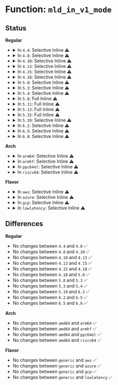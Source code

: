 # Function: <code>mld_in_v1_mode</code>

## Status
<b>Regular</b>
<ul>
<li>
<details>
<summary>In <code>4.4</code>: Selective Inline ⚠️</summary>

```c
bool mld_in_v1_mode(const struct inet6_dev *idev);
```

**Collision:** Unique Static

**Inline:** Selective

**Transformation:** False

**Instances:**

```
In net/ipv6/mcast.c (ffffffff817e9130)
Location: net/ipv6/mcast.c:1150
Inline: True
Direct callers:
  - net/ipv6/mcast.c:ipv6_mc_reset
  - net/ipv6/mcast.c:ip6_mc_del1_src
  - net/ipv6/mcast.c:igmp6_group_dropped
  - net/ipv6/mcast.c:igmp6_group_added
  - net/ipv6/mcast.c:igmp6_group_added
  - net/ipv6/mcast.c:mld_dad_timer_expire
  - net/ipv6/mcast.c:igmp6_timer_handler
  - net/ipv6/mcast.c:igmp6_event_query
  - net/ipv6/mcast.c:ipv6_mc_dad_complete
```
**Symbols:**

```
ffffffff817e9130-ffffffff817e9187: mld_in_v1_mode (STB_LOCAL)
```
</details>
</li>
<li>
<details>
<summary>In <code>4.8</code>: Selective Inline ⚠️</summary>

```c
bool mld_in_v1_mode(const struct inet6_dev *idev);
```

**Collision:** Unique Static

**Inline:** Selective

**Transformation:** False

**Instances:**

```
In net/ipv6/mcast.c (ffffffff81857980)
Location: net/ipv6/mcast.c:1150
Inline: True
Direct callers:
  - net/ipv6/mcast.c:ipv6_mc_reset
  - net/ipv6/mcast.c:igmp6_timer_handler
  - net/ipv6/mcast.c:ip6_mc_del1_src
  - net/ipv6/mcast.c:mld_dad_timer_expire
  - net/ipv6/mcast.c:ipv6_mc_dad_complete
  - net/ipv6/mcast.c:igmp6_event_query
  - net/ipv6/mcast.c:igmp6_group_dropped
  - net/ipv6/mcast.c:igmp6_group_added
  - net/ipv6/mcast.c:igmp6_group_added
```
**Symbols:**

```
ffffffff81857980-ffffffff818579d7: mld_in_v1_mode (STB_LOCAL)
```
</details>
</li>
<li>
<details>
<summary>In <code>4.10</code>: Selective Inline ⚠️</summary>

```c
bool mld_in_v1_mode(const struct inet6_dev *idev);
```

**Collision:** Unique Static

**Inline:** Selective

**Transformation:** False

**Instances:**

```
In net/ipv6/mcast.c (ffffffff81889770)
Location: net/ipv6/mcast.c:1164
Inline: True
Direct callers:
  - net/ipv6/mcast.c:ipv6_mc_reset
  - net/ipv6/mcast.c:igmp6_timer_handler
  - net/ipv6/mcast.c:ip6_mc_del1_src
  - net/ipv6/mcast.c:mld_dad_timer_expire
  - net/ipv6/mcast.c:ipv6_mc_dad_complete
  - net/ipv6/mcast.c:igmp6_event_query
  - net/ipv6/mcast.c:igmp6_group_dropped
  - net/ipv6/mcast.c:igmp6_group_added
  - net/ipv6/mcast.c:igmp6_group_added
```
**Symbols:**

```
ffffffff81889770-ffffffff818897c7: mld_in_v1_mode (STB_LOCAL)
```
</details>
</li>
<li>
<details>
<summary>In <code>4.13</code>: Selective Inline ⚠️</summary>

```c
bool mld_in_v1_mode(const struct inet6_dev *idev);
```

**Collision:** Unique Static

**Inline:** Selective

**Transformation:** False

**Instances:**

```
In net/ipv6/mcast.c (ffffffff818afdf0)
Location: net/ipv6/mcast.c:1164
Inline: True
Direct callers:
  - net/ipv6/mcast.c:ipv6_mc_netdev_event
  - net/ipv6/mcast.c:ipv6_mc_reset
  - net/ipv6/mcast.c:igmp6_timer_handler
  - net/ipv6/mcast.c:ip6_mc_del1_src
  - net/ipv6/mcast.c:mld_dad_timer_expire
  - net/ipv6/mcast.c:ipv6_mc_dad_complete
  - net/ipv6/mcast.c:igmp6_event_query
  - net/ipv6/mcast.c:igmp6_group_dropped
  - net/ipv6/mcast.c:igmp6_group_added
```
**Symbols:**

```
ffffffff818afdf0-ffffffff818afe43: mld_in_v1_mode (STB_LOCAL)
```
</details>
</li>
<li>
<details>
<summary>In <code>4.15</code>: Selective Inline ⚠️</summary>

```c
bool mld_in_v1_mode(const struct inet6_dev *idev);
```

**Collision:** Unique Static

**Inline:** Selective

**Transformation:** False

**Instances:**

```
In net/ipv6/mcast.c (ffffffff81932b10)
Location: net/ipv6/mcast.c:1164
Inline: True
Direct callers:
  - net/ipv6/mcast.c:ipv6_mc_netdev_event
  - net/ipv6/mcast.c:ipv6_mc_reset
  - net/ipv6/mcast.c:igmp6_timer_handler
  - net/ipv6/mcast.c:ip6_mc_del1_src
  - net/ipv6/mcast.c:mld_dad_timer_expire
  - net/ipv6/mcast.c:ipv6_mc_dad_complete
  - net/ipv6/mcast.c:igmp6_event_query
  - net/ipv6/mcast.c:igmp6_group_dropped
  - net/ipv6/mcast.c:igmp6_group_added
```
**Symbols:**

```
ffffffff81932b10-ffffffff81932b63: mld_in_v1_mode (STB_LOCAL)
```
</details>
</li>
<li>
<details>
<summary>In <code>4.18</code>: Selective Inline ⚠️</summary>

```c
bool mld_in_v1_mode(const struct inet6_dev *idev);
```

**Collision:** Unique Static

**Inline:** Selective

**Transformation:** False

**Instances:**

```
In net/ipv6/mcast.c (ffffffff8198b5c0)
Location: net/ipv6/mcast.c:1189
Inline: True
Direct callers:
  - net/ipv6/mcast.c:ipv6_mc_netdev_event
  - net/ipv6/mcast.c:ipv6_mc_reset
  - net/ipv6/mcast.c:igmp6_timer_handler
  - net/ipv6/mcast.c:mld_ifc_timer_expire
  - net/ipv6/mcast.c:ip6_mc_del1_src
  - net/ipv6/mcast.c:mld_dad_timer_expire
  - net/ipv6/mcast.c:mld_dad_timer_expire
  - net/ipv6/mcast.c:ipv6_mc_dad_complete
  - net/ipv6/mcast.c:ipv6_mc_dad_complete
  - net/ipv6/mcast.c:igmp6_event_query
  - net/ipv6/mcast.c:igmp6_group_dropped
  - net/ipv6/mcast.c:igmp6_group_added
```
**Symbols:**

```
ffffffff8198b5c0-ffffffff8198b613: mld_in_v1_mode (STB_LOCAL)
```
</details>
</li>
<li>
<details>
<summary>In <code>5.0</code>: Selective Inline ⚠️</summary>

```c
bool mld_in_v1_mode(const struct inet6_dev *idev);
```

**Collision:** Unique Static

**Inline:** Selective

**Transformation:** False

**Instances:**

```
In net/ipv6/mcast.c (ffffffff819c1ee0)
Location: net/ipv6/mcast.c:1189
Inline: True
Direct callers:
  - net/ipv6/mcast.c:ipv6_mc_netdev_event
  - net/ipv6/mcast.c:ipv6_mc_reset
  - net/ipv6/mcast.c:igmp6_timer_handler
  - net/ipv6/mcast.c:mld_ifc_timer_expire
  - net/ipv6/mcast.c:ip6_mc_del1_src
  - net/ipv6/mcast.c:mld_dad_timer_expire
  - net/ipv6/mcast.c:mld_dad_timer_expire
  - net/ipv6/mcast.c:ipv6_mc_dad_complete
  - net/ipv6/mcast.c:ipv6_mc_dad_complete
  - net/ipv6/mcast.c:igmp6_event_query
  - net/ipv6/mcast.c:igmp6_group_dropped
  - net/ipv6/mcast.c:igmp6_group_added
```
**Symbols:**

```
ffffffff819c1ee0-ffffffff819c1f33: mld_in_v1_mode (STB_LOCAL)
```
</details>
</li>
<li>
<details>
<summary>In <code>5.3</code>: Selective Inline ⚠️</summary>

```c
bool mld_in_v1_mode(const struct inet6_dev *idev);
```

**Collision:** Unique Static

**Inline:** Selective

**Transformation:** False

**Instances:**

```
In net/ipv6/mcast.c (ffffffff81a30cf0)
Location: net/ipv6/mcast.c:1188
Inline: True
Direct callers:
  - net/ipv6/mcast.c:ipv6_mc_netdev_event
  - net/ipv6/mcast.c:ipv6_mc_reset
  - net/ipv6/mcast.c:igmp6_timer_handler
  - net/ipv6/mcast.c:mld_ifc_timer_expire
  - net/ipv6/mcast.c:ip6_mc_del1_src
  - net/ipv6/mcast.c:mld_dad_timer_expire
  - net/ipv6/mcast.c:mld_dad_timer_expire
  - net/ipv6/mcast.c:ipv6_mc_dad_complete
  - net/ipv6/mcast.c:ipv6_mc_dad_complete
  - net/ipv6/mcast.c:igmp6_event_query
  - net/ipv6/mcast.c:igmp6_group_dropped
  - net/ipv6/mcast.c:igmp6_group_added
```
**Symbols:**

```
ffffffff81a30cf0-ffffffff81a30d43: mld_in_v1_mode (STB_LOCAL)
```
</details>
</li>
<li>
<details>
<summary>In <code>5.4</code>: Selective Inline ⚠️</summary>

```c
bool mld_in_v1_mode(const struct inet6_dev *idev);
```

**Collision:** Unique Static

**Inline:** Selective

**Transformation:** False

**Instances:**

```
In net/ipv6/mcast.c (ffffffff81a67840)
Location: net/ipv6/mcast.c:1188
Inline: True
Direct callers:
  - net/ipv6/mcast.c:ipv6_mc_netdev_event
  - net/ipv6/mcast.c:ipv6_mc_reset
  - net/ipv6/mcast.c:igmp6_timer_handler
  - net/ipv6/mcast.c:mld_ifc_timer_expire
  - net/ipv6/mcast.c:ip6_mc_del1_src
  - net/ipv6/mcast.c:mld_dad_timer_expire
  - net/ipv6/mcast.c:mld_dad_timer_expire
  - net/ipv6/mcast.c:ipv6_mc_dad_complete
  - net/ipv6/mcast.c:ipv6_mc_dad_complete
  - net/ipv6/mcast.c:igmp6_event_query
  - net/ipv6/mcast.c:igmp6_group_dropped
  - net/ipv6/mcast.c:igmp6_group_added
```
**Symbols:**

```
ffffffff81a67840-ffffffff81a67893: mld_in_v1_mode (STB_LOCAL)
```
</details>
</li>
<li>
<details>
<summary>In <code>5.8</code>: Full Inline ⚠️</summary>

**Collision:** Unique Static

**Inline:** Full

**Transformation:** False

**Instances:**

```
In net/ipv6/mcast.c (ffffffff81b625ce)
Location: net/ipv6/mcast.c:1185
Inline: True
Inline callers:
  - net/ipv6/mcast.c:ipv6_mc_rejoin_groups
  - net/ipv6/mcast.c:ipv6_mc_rejoin_groups
  - net/ipv6/mcast.c:ipv6_mc_init_dev
  - net/ipv6/mcast.c:ipv6_mc_up
  - net/ipv6/mcast.c:igmp6_timer_handler
  - net/ipv6/mcast.c:igmp6_timer_handler
  - net/ipv6/mcast.c:mld_ifc_timer_expire
  - net/ipv6/mcast.c:mld_ifc_timer_expire
  - net/ipv6/mcast.c:ip6_mc_del1_src
  - net/ipv6/mcast.c:ip6_mc_del1_src
  - net/ipv6/mcast.c:mld_dad_timer_expire
  - net/ipv6/mcast.c:mld_dad_timer_expire
  - net/ipv6/mcast.c:mld_dad_timer_expire
  - net/ipv6/mcast.c:mld_dad_timer_expire
  - net/ipv6/mcast.c:ipv6_mc_dad_complete
  - net/ipv6/mcast.c:ipv6_mc_dad_complete
  - net/ipv6/mcast.c:ipv6_mc_dad_complete
  - net/ipv6/mcast.c:ipv6_mc_dad_complete
  - net/ipv6/mcast.c:igmp6_event_query
  - net/ipv6/mcast.c:igmp6_event_query
  - net/ipv6/mcast.c:igmp6_group_dropped
  - net/ipv6/mcast.c:igmp6_group_dropped
  - net/ipv6/mcast.c:igmp6_group_added
  - net/ipv6/mcast.c:igmp6_group_added
```
</details>
</li>
<li>
<details>
<summary>In <code>5.11</code>: Full Inline ⚠️</summary>

**Collision:** Unique Static

**Inline:** Full

**Transformation:** False

**Instances:**

```
In net/ipv6/mcast.c (ffffffff81b7133e)
Location: net/ipv6/mcast.c:1185
Inline: True
Inline callers:
  - net/ipv6/mcast.c:ipv6_mc_rejoin_groups
  - net/ipv6/mcast.c:ipv6_mc_rejoin_groups
  - net/ipv6/mcast.c:ipv6_mc_init_dev
  - net/ipv6/mcast.c:ipv6_mc_up
  - net/ipv6/mcast.c:igmp6_timer_handler
  - net/ipv6/mcast.c:igmp6_timer_handler
  - net/ipv6/mcast.c:mld_ifc_timer_expire
  - net/ipv6/mcast.c:mld_ifc_timer_expire
  - net/ipv6/mcast.c:ip6_mc_del1_src
  - net/ipv6/mcast.c:ip6_mc_del1_src
  - net/ipv6/mcast.c:mld_dad_timer_expire
  - net/ipv6/mcast.c:mld_dad_timer_expire
  - net/ipv6/mcast.c:mld_dad_timer_expire
  - net/ipv6/mcast.c:mld_dad_timer_expire
  - net/ipv6/mcast.c:ipv6_mc_dad_complete
  - net/ipv6/mcast.c:ipv6_mc_dad_complete
  - net/ipv6/mcast.c:ipv6_mc_dad_complete
  - net/ipv6/mcast.c:ipv6_mc_dad_complete
  - net/ipv6/mcast.c:igmp6_event_query
  - net/ipv6/mcast.c:igmp6_event_query
  - net/ipv6/mcast.c:igmp6_group_dropped
  - net/ipv6/mcast.c:igmp6_group_dropped
  - net/ipv6/mcast.c:igmp6_group_added
  - net/ipv6/mcast.c:igmp6_group_added
```
</details>
</li>
<li>
<details>
<summary>In <code>5.13</code>: Full Inline ⚠️</summary>

**Collision:** Unique Static

**Inline:** Full

**Transformation:** False

**Instances:**

```
In net/ipv6/mcast.c (ffffffff81b5f2d9)
Location: net/ipv6/mcast.c:1221
Inline: True
Inline callers:
  - net/ipv6/mcast.c:ipv6_mc_netdev_event
  - net/ipv6/mcast.c:ipv6_mc_netdev_event
  - net/ipv6/mcast.c:ipv6_mc_init_dev
  - net/ipv6/mcast.c:ipv6_mc_up
  - net/ipv6/mcast.c:mld_mca_work
  - net/ipv6/mcast.c:mld_mca_work
  - net/ipv6/mcast.c:mld_ifc_work
  - net/ipv6/mcast.c:mld_ifc_work
  - net/ipv6/mcast.c:ip6_mc_del1_src
  - net/ipv6/mcast.c:ip6_mc_del1_src
  - net/ipv6/mcast.c:mld_dad_work
  - net/ipv6/mcast.c:mld_dad_work
  - net/ipv6/mcast.c:mld_dad_work
  - net/ipv6/mcast.c:mld_dad_work
  - net/ipv6/mcast.c:ipv6_mc_dad_complete
  - net/ipv6/mcast.c:ipv6_mc_dad_complete
  - net/ipv6/mcast.c:ipv6_mc_dad_complete
  - net/ipv6/mcast.c:ipv6_mc_dad_complete
  - net/ipv6/mcast.c:__mld_query_work
  - net/ipv6/mcast.c:__mld_query_work
  - net/ipv6/mcast.c:igmp6_group_dropped
  - net/ipv6/mcast.c:igmp6_group_dropped
  - net/ipv6/mcast.c:igmp6_group_added
  - net/ipv6/mcast.c:igmp6_group_added
```
</details>
</li>
<li>
<details>
<summary>In <code>5.15</code>: Full Inline ⚠️</summary>

**Collision:** Unique Static

**Inline:** Full

**Transformation:** False

**Instances:**

```
In net/ipv6/mcast.c (ffffffff81c26a89)
Location: net/ipv6/mcast.c:1226
Inline: True
Inline callers:
  - net/ipv6/mcast.c:ipv6_mc_netdev_event
  - net/ipv6/mcast.c:ipv6_mc_netdev_event
  - net/ipv6/mcast.c:ipv6_mc_init_dev
  - net/ipv6/mcast.c:ipv6_mc_up
  - net/ipv6/mcast.c:mld_mca_work
  - net/ipv6/mcast.c:mld_mca_work
  - net/ipv6/mcast.c:mld_ifc_work
  - net/ipv6/mcast.c:mld_ifc_work
  - net/ipv6/mcast.c:ip6_mc_del1_src
  - net/ipv6/mcast.c:ip6_mc_del1_src
  - net/ipv6/mcast.c:mld_dad_work
  - net/ipv6/mcast.c:mld_dad_work
  - net/ipv6/mcast.c:mld_dad_work
  - net/ipv6/mcast.c:mld_dad_work
  - net/ipv6/mcast.c:ipv6_mc_dad_complete
  - net/ipv6/mcast.c:ipv6_mc_dad_complete
  - net/ipv6/mcast.c:ipv6_mc_dad_complete
  - net/ipv6/mcast.c:ipv6_mc_dad_complete
  - net/ipv6/mcast.c:__mld_query_work
  - net/ipv6/mcast.c:__mld_query_work
  - net/ipv6/mcast.c:igmp6_group_dropped
  - net/ipv6/mcast.c:igmp6_group_dropped
  - net/ipv6/mcast.c:igmp6_group_added
  - net/ipv6/mcast.c:igmp6_group_added
```
</details>
</li>
<li>
<details>
<summary>In <code>5.19</code>: Selective Inline ⚠️</summary>

```c
bool mld_in_v1_mode(const struct inet6_dev *idev);
```

**Collision:** Unique Static

**Inline:** Selective

**Transformation:** False

**Instances:**

```
In net/ipv6/mcast.c (ffffffff81dc7414)
Location: net/ipv6/mcast.c:1226
Inline: True
Inline callers:
  - net/ipv6/mcast.c:ipv6_mc_init_dev
  - net/ipv6/mcast.c:ipv6_mc_up
Direct callers:
  - net/ipv6/mcast.c:ipv6_mc_netdev_event
  - net/ipv6/mcast.c:mld_mca_work
  - net/ipv6/mcast.c:mld_ifc_work
  - net/ipv6/mcast.c:ip6_mc_del1_src
  - net/ipv6/mcast.c:mld_dad_work
  - net/ipv6/mcast.c:mld_dad_work
  - net/ipv6/mcast.c:ipv6_mc_dad_complete
  - net/ipv6/mcast.c:ipv6_mc_dad_complete
  - net/ipv6/mcast.c:__mld_query_work
  - net/ipv6/mcast.c:igmp6_group_dropped
  - net/ipv6/mcast.c:igmp6_group_added
```
**Symbols:**

```
ffffffff81dc0f40-ffffffff81dc0fb0: mld_in_v1_mode (STB_LOCAL)
```
</details>
</li>
<li>
<details>
<summary>In <code>6.2</code>: Selective Inline ⚠️</summary>

```c
bool mld_in_v1_mode(const struct inet6_dev *idev);
```

**Collision:** Unique Static

**Inline:** Selective

**Transformation:** False

**Instances:**

```
In net/ipv6/mcast.c (ffffffff81f980e4)
Location: net/ipv6/mcast.c:1226
Inline: True
Inline callers:
  - net/ipv6/mcast.c:ipv6_mc_init_dev
  - net/ipv6/mcast.c:ipv6_mc_up
Direct callers:
  - net/ipv6/mcast.c:ipv6_mc_netdev_event
  - net/ipv6/mcast.c:mld_mca_work
  - net/ipv6/mcast.c:mld_ifc_work
  - net/ipv6/mcast.c:ip6_mc_del1_src
  - net/ipv6/mcast.c:mld_dad_work
  - net/ipv6/mcast.c:mld_dad_work
  - net/ipv6/mcast.c:ipv6_mc_dad_complete
  - net/ipv6/mcast.c:ipv6_mc_dad_complete
  - net/ipv6/mcast.c:__mld_query_work
  - net/ipv6/mcast.c:igmp6_group_dropped
  - net/ipv6/mcast.c:igmp6_group_added
```
**Symbols:**

```
ffffffff81f91670-ffffffff81f916e0: mld_in_v1_mode (STB_LOCAL)
```
</details>
</li>
<li>
<details>
<summary>In <code>6.5</code>: Selective Inline ⚠️</summary>

```c
bool mld_in_v1_mode(const struct inet6_dev *idev);
```

**Collision:** Unique Static

**Inline:** Selective

**Transformation:** False

**Instances:**

```
In net/ipv6/mcast.c (ffffffff81ff8ad4)
Location: net/ipv6/mcast.c:1226
Inline: True
Inline callers:
  - net/ipv6/mcast.c:ipv6_mc_init_dev
  - net/ipv6/mcast.c:ipv6_mc_up
Direct callers:
  - net/ipv6/mcast.c:ipv6_mc_netdev_event
  - net/ipv6/mcast.c:mld_mca_work
  - net/ipv6/mcast.c:mld_ifc_work
  - net/ipv6/mcast.c:ip6_mc_del1_src
  - net/ipv6/mcast.c:mld_dad_work
  - net/ipv6/mcast.c:mld_dad_work
  - net/ipv6/mcast.c:ipv6_mc_dad_complete
  - net/ipv6/mcast.c:ipv6_mc_dad_complete
  - net/ipv6/mcast.c:__mld_query_work
  - net/ipv6/mcast.c:igmp6_group_dropped
  - net/ipv6/mcast.c:igmp6_group_added
```
**Symbols:**

```
ffffffff81ff1f90-ffffffff81ff2000: mld_in_v1_mode (STB_LOCAL)
```
</details>
</li>
<li>
<details>
<summary>In <code>6.8</code>: Selective Inline ⚠️</summary>

```c
bool mld_in_v1_mode(const struct inet6_dev *idev);
```

**Collision:** Unique Static

**Inline:** Selective

**Transformation:** False

**Instances:**

```
In net/ipv6/mcast.c (ffffffff820c6744)
Location: net/ipv6/mcast.c:1226
Inline: True
Inline callers:
  - net/ipv6/mcast.c:ipv6_mc_init_dev
  - net/ipv6/mcast.c:ipv6_mc_up
Direct callers:
  - net/ipv6/mcast.c:ipv6_mc_netdev_event
  - net/ipv6/mcast.c:mld_mca_work
  - net/ipv6/mcast.c:mld_ifc_work
  - net/ipv6/mcast.c:ip6_mc_del1_src
  - net/ipv6/mcast.c:mld_dad_work
  - net/ipv6/mcast.c:mld_dad_work
  - net/ipv6/mcast.c:ipv6_mc_dad_complete
  - net/ipv6/mcast.c:ipv6_mc_dad_complete
  - net/ipv6/mcast.c:__mld_query_work
  - net/ipv6/mcast.c:igmp6_group_dropped
  - net/ipv6/mcast.c:igmp6_group_added
```
**Symbols:**

```
ffffffff820bfbc0-ffffffff820bfc30: mld_in_v1_mode (STB_LOCAL)
```
</details>
</li>
</ul>
<b>Arch</b>
<ul>
<li>
<details>
<summary>In <code>arm64</code>: Selective Inline ⚠️</summary>

```c
bool mld_in_v1_mode(const struct inet6_dev *idev);
```

**Collision:** Unique Static

**Inline:** Selective

**Transformation:** False

**Instances:**

```
In net/ipv6/mcast.c (ffff800010d2d970)
Location: net/ipv6/mcast.c:1188
Inline: True
Direct callers:
  - net/ipv6/mcast.c:ipv6_mc_netdev_event
  - net/ipv6/mcast.c:ipv6_mc_reset
  - net/ipv6/mcast.c:igmp6_timer_handler
  - net/ipv6/mcast.c:mld_ifc_timer_expire
  - net/ipv6/mcast.c:ip6_mc_del1_src
  - net/ipv6/mcast.c:mld_dad_timer_expire
  - net/ipv6/mcast.c:mld_dad_timer_expire
  - net/ipv6/mcast.c:ipv6_mc_dad_complete
  - net/ipv6/mcast.c:ipv6_mc_dad_complete
  - net/ipv6/mcast.c:igmp6_event_query
  - net/ipv6/mcast.c:igmp6_group_dropped
  - net/ipv6/mcast.c:igmp6_group_added
```
**Symbols:**

```
ffff800010d2d970-ffff800010d2d9e4: mld_in_v1_mode (STB_LOCAL)
```
</details>
</li>
<li>
<details>
<summary>In <code>armhf</code>: Selective Inline ⚠️</summary>

```c
bool mld_in_v1_mode(const struct inet6_dev *idev);
```

**Collision:** Unique Static

**Inline:** Selective

**Transformation:** False

**Instances:**

```
In net/ipv6/mcast.c (c0e31e58)
Location: net/ipv6/mcast.c:1188
Inline: True
Direct callers:
  - net/ipv6/mcast.c:ipv6_mc_netdev_event
  - net/ipv6/mcast.c:ipv6_mc_reset
  - net/ipv6/mcast.c:igmp6_timer_handler
  - net/ipv6/mcast.c:mld_ifc_timer_expire
  - net/ipv6/mcast.c:ip6_mc_del1_src
  - net/ipv6/mcast.c:mld_dad_timer_expire
  - net/ipv6/mcast.c:mld_dad_timer_expire
  - net/ipv6/mcast.c:ipv6_mc_dad_complete
  - net/ipv6/mcast.c:ipv6_mc_dad_complete
  - net/ipv6/mcast.c:igmp6_event_query
  - net/ipv6/mcast.c:igmp6_group_dropped
  - net/ipv6/mcast.c:igmp6_group_added
```
**Symbols:**

```
c0e31e58-c0e31ec4: mld_in_v1_mode (STB_LOCAL)
```
</details>
</li>
<li>
<details>
<summary>In <code>ppc64el</code>: Selective Inline ⚠️</summary>

```c
bool mld_in_v1_mode(const struct inet6_dev *idev);
```

**Collision:** Unique Static

**Inline:** Selective

**Transformation:** False

**Instances:**

```
In net/ipv6/mcast.c (c000000000e5fe30)
Location: net/ipv6/mcast.c:1188
Inline: True
Direct callers:
  - net/ipv6/mcast.c:ipv6_mc_netdev_event
  - net/ipv6/mcast.c:ipv6_mc_reset
  - net/ipv6/mcast.c:igmp6_timer_handler
  - net/ipv6/mcast.c:mld_ifc_timer_expire
  - net/ipv6/mcast.c:ip6_mc_del1_src
  - net/ipv6/mcast.c:mld_dad_timer_expire
  - net/ipv6/mcast.c:mld_dad_timer_expire
  - net/ipv6/mcast.c:ipv6_mc_dad_complete
  - net/ipv6/mcast.c:ipv6_mc_dad_complete
  - net/ipv6/mcast.c:igmp6_event_query
  - net/ipv6/mcast.c:igmp6_group_dropped
  - net/ipv6/mcast.c:igmp6_group_added
```
**Symbols:**

```
c000000000e5fe30-c000000000e5fea0: mld_in_v1_mode (STB_LOCAL)
```
</details>
</li>
<li>
<details>
<summary>In <code>riscv64</code>: Selective Inline ⚠️</summary>

```c
bool mld_in_v1_mode(const struct inet6_dev *idev);
```

**Collision:** Unique Static

**Inline:** Selective

**Transformation:** False

**Instances:**

```
In net/ipv6/mcast.c (ffffffe00086dfc6)
Location: net/ipv6/mcast.c:1188
Inline: True
Direct callers:
  - net/ipv6/mcast.c:ipv6_mc_netdev_event
  - net/ipv6/mcast.c:ipv6_mc_reset
  - net/ipv6/mcast.c:igmp6_timer_handler
  - net/ipv6/mcast.c:mld_ifc_timer_expire
  - net/ipv6/mcast.c:ip6_mc_del1_src
  - net/ipv6/mcast.c:mld_dad_timer_expire
  - net/ipv6/mcast.c:mld_dad_timer_expire
  - net/ipv6/mcast.c:ipv6_mc_dad_complete
  - net/ipv6/mcast.c:ipv6_mc_dad_complete
  - net/ipv6/mcast.c:igmp6_event_query
  - net/ipv6/mcast.c:igmp6_group_dropped
  - net/ipv6/mcast.c:igmp6_group_added
```
**Symbols:**

```
ffffffe00086dfc6-ffffffe00086e018: mld_in_v1_mode (STB_LOCAL)
```
</details>
</li>
</ul>
<b>Flavor</b>
<ul>
<li>
<details>
<summary>In <code>aws</code>: Selective Inline ⚠️</summary>

```c
bool mld_in_v1_mode(const struct inet6_dev *idev);
```

**Collision:** Unique Static

**Inline:** Selective

**Transformation:** False

**Instances:**

```
In net/ipv6/mcast.c (ffffffff81a06ed0)
Location: net/ipv6/mcast.c:1188
Inline: True
Direct callers:
  - net/ipv6/mcast.c:ipv6_mc_netdev_event
  - net/ipv6/mcast.c:ipv6_mc_reset
  - net/ipv6/mcast.c:igmp6_timer_handler
  - net/ipv6/mcast.c:mld_ifc_timer_expire
  - net/ipv6/mcast.c:ip6_mc_del1_src
  - net/ipv6/mcast.c:mld_dad_timer_expire
  - net/ipv6/mcast.c:mld_dad_timer_expire
  - net/ipv6/mcast.c:ipv6_mc_dad_complete
  - net/ipv6/mcast.c:ipv6_mc_dad_complete
  - net/ipv6/mcast.c:igmp6_event_query
  - net/ipv6/mcast.c:igmp6_group_dropped
  - net/ipv6/mcast.c:igmp6_group_added
```
**Symbols:**

```
ffffffff81a06ed0-ffffffff81a06f23: mld_in_v1_mode (STB_LOCAL)
```
</details>
</li>
<li>
<details>
<summary>In <code>azure</code>: Selective Inline ⚠️</summary>

```c
bool mld_in_v1_mode(const struct inet6_dev *idev);
```

**Collision:** Unique Static

**Inline:** Selective

**Transformation:** False

**Instances:**

```
In net/ipv6/mcast.c (ffffffff819c3c90)
Location: net/ipv6/mcast.c:1188
Inline: True
Direct callers:
  - net/ipv6/mcast.c:ipv6_mc_netdev_event
  - net/ipv6/mcast.c:ipv6_mc_reset
  - net/ipv6/mcast.c:igmp6_timer_handler
  - net/ipv6/mcast.c:mld_ifc_timer_expire
  - net/ipv6/mcast.c:ip6_mc_del1_src
  - net/ipv6/mcast.c:mld_dad_timer_expire
  - net/ipv6/mcast.c:mld_dad_timer_expire
  - net/ipv6/mcast.c:ipv6_mc_dad_complete
  - net/ipv6/mcast.c:ipv6_mc_dad_complete
  - net/ipv6/mcast.c:igmp6_event_query
  - net/ipv6/mcast.c:igmp6_group_dropped
  - net/ipv6/mcast.c:igmp6_group_added
```
**Symbols:**

```
ffffffff819c3c90-ffffffff819c3ce3: mld_in_v1_mode (STB_LOCAL)
```
</details>
</li>
<li>
<details>
<summary>In <code>gcp</code>: Selective Inline ⚠️</summary>

```c
bool mld_in_v1_mode(const struct inet6_dev *idev);
```

**Collision:** Unique Static

**Inline:** Selective

**Transformation:** False

**Instances:**

```
In net/ipv6/mcast.c (ffffffff81a71950)
Location: net/ipv6/mcast.c:1188
Inline: True
Direct callers:
  - net/ipv6/mcast.c:ipv6_mc_netdev_event
  - net/ipv6/mcast.c:ipv6_mc_reset
  - net/ipv6/mcast.c:igmp6_timer_handler
  - net/ipv6/mcast.c:mld_ifc_timer_expire
  - net/ipv6/mcast.c:ip6_mc_del1_src
  - net/ipv6/mcast.c:mld_dad_timer_expire
  - net/ipv6/mcast.c:mld_dad_timer_expire
  - net/ipv6/mcast.c:ipv6_mc_dad_complete
  - net/ipv6/mcast.c:ipv6_mc_dad_complete
  - net/ipv6/mcast.c:igmp6_event_query
  - net/ipv6/mcast.c:igmp6_group_dropped
  - net/ipv6/mcast.c:igmp6_group_added
```
**Symbols:**

```
ffffffff81a71950-ffffffff81a719a3: mld_in_v1_mode (STB_LOCAL)
```
</details>
</li>
<li>
<details>
<summary>In <code>lowlatency</code>: Selective Inline ⚠️</summary>

```c
bool mld_in_v1_mode(const struct inet6_dev *idev);
```

**Collision:** Unique Static

**Inline:** Selective

**Transformation:** False

**Instances:**

```
In net/ipv6/mcast.c (ffffffff81a7df70)
Location: net/ipv6/mcast.c:1188
Inline: True
Direct callers:
  - net/ipv6/mcast.c:ipv6_mc_netdev_event
  - net/ipv6/mcast.c:ipv6_mc_reset
  - net/ipv6/mcast.c:igmp6_timer_handler
  - net/ipv6/mcast.c:mld_ifc_timer_expire
  - net/ipv6/mcast.c:ip6_mc_del1_src
  - net/ipv6/mcast.c:mld_dad_timer_expire
  - net/ipv6/mcast.c:mld_dad_timer_expire
  - net/ipv6/mcast.c:ipv6_mc_dad_complete
  - net/ipv6/mcast.c:ipv6_mc_dad_complete
  - net/ipv6/mcast.c:igmp6_event_query
  - net/ipv6/mcast.c:igmp6_group_dropped
  - net/ipv6/mcast.c:igmp6_group_added
```
**Symbols:**

```
ffffffff81a7df70-ffffffff81a7dfc3: mld_in_v1_mode (STB_LOCAL)
```
</details>
</li>
</ul>

## Differences
<b>Regular</b>
<ul>
<li>
No changes between <code>4.4</code> and <code>4.8</code> ✅
</li>
<li>
No changes between <code>4.8</code> and <code>4.10</code> ✅
</li>
<li>
No changes between <code>4.10</code> and <code>4.13</code> ✅
</li>
<li>
No changes between <code>4.13</code> and <code>4.15</code> ✅
</li>
<li>
No changes between <code>4.15</code> and <code>4.18</code> ✅
</li>
<li>
No changes between <code>4.18</code> and <code>5.0</code> ✅
</li>
<li>
No changes between <code>5.0</code> and <code>5.3</code> ✅
</li>
<li>
No changes between <code>5.3</code> and <code>5.4</code> ✅
</li>
<li>
No changes between <code>5.19</code> and <code>6.2</code> ✅
</li>
<li>
No changes between <code>6.2</code> and <code>6.5</code> ✅
</li>
<li>
No changes between <code>6.5</code> and <code>6.8</code> ✅
</li>
</ul>
<b>Arch</b>
<ul>
<li>
No changes between <code>amd64</code> and <code>arm64</code> ✅
</li>
<li>
No changes between <code>amd64</code> and <code>armhf</code> ✅
</li>
<li>
No changes between <code>amd64</code> and <code>ppc64el</code> ✅
</li>
<li>
No changes between <code>amd64</code> and <code>riscv64</code> ✅
</li>
</ul>
<b>Flavor</b>
<ul>
<li>
No changes between <code>generic</code> and <code>aws</code> ✅
</li>
<li>
No changes between <code>generic</code> and <code>azure</code> ✅
</li>
<li>
No changes between <code>generic</code> and <code>gcp</code> ✅
</li>
<li>
No changes between <code>generic</code> and <code>lowlatency</code> ✅
</li>
</ul>
